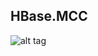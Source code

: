 HBase.MCC
-----------------------------

![alt tag](https://raw.githubusercontent.com/tmalaska/HBase.MCC/master/AveragePutTimeWithMultiRestartsAndShutDowns.png)